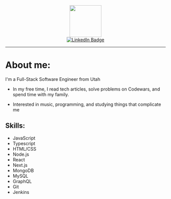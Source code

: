 <div id="header" align="center">
<img src="https://media0.giphy.com/media/jPAojooBlYhDipIP5l/giphy.gif?cid=82a1493bhlz2uitf1z4y4kue7msewhmotja08fq7stf6ev47&rid=giphy.gif&ct=s" width="100"/>
</div>
<div id="badges" align="center">
  <a href="https://www.linkedin.com/in/cornelius-davis-701b00251">
    <img src="https://img.shields.io/badge/LinkedIn-blue?style=for-the-badge&logo=linkedin&logoColor=white" alt="LinkedIn Badge"/>
  </a>
</div>

---

# About me: 

I'm a Full-Stack Software Engineer from Utah

- In my free time, I read tech articles, solve problems on Codewars, and spend time with my family.

- Interested in music, programming, and studying things that complicate me

## Skills: 

- JavaScript
- Typescript
- HTML/CSS
- Node.js
- React
- Next.js
- MongoDB
- MySQL
- GraphQL
- Git
- Jenkins

<!---
ValentaCodes/ValentaCodes is a ✨ special ✨ repository because its `README.md` (this file) appears on your GitHub profile.
You can click the Preview link to take a look at your changes.
--->
